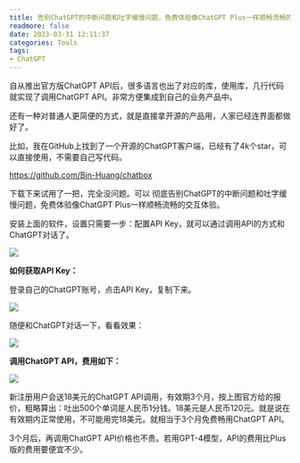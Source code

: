 ```yaml
---
title: 告别ChatGPT的中断问题和吐字缓慢问题，免费体验像ChatGPT Plus一样顺畅流畅的交互体验
readmore: false
date: 2023-03-31 12:11:37
categories: Tools
tags:
- ChatGPT
---
```



自从推出官方版ChatGPT API后，很多语言也出了对应的库，使用库，几行代码就实现了调用ChatGPT API。非常方便集成到自己的业务产品中。

还有一种对普通人更简便的方式，就是直接拿开源的产品用，人家已经连界面都做好了。

比如，我在GitHub上找到了一个开源的ChatGPT客户端，已经有了4k个star，可以直接使用，不需要自己写代码。

https://github.com/Bin-Huang/chatbox

下载下来试用了一把，完全没问题。可以 彻底告别ChatGPT的中断问题和吐字缓慢问题，免费体验像ChatGPT Plus一样顺畅流畅的交互体验。

安装上面的软件，设置只需要一步：配置API Key，就可以通过调用API的方式和ChatGPT对话了。

![](/images/chatgpt-api/2023-03-31-09-32-49.png)

**如何获取API Key：**

登录自己的ChatGPT账号，点击API Key，复制下来。

![](/images/chatgpt-api/2023-03-31-09-26-42.png)

随便和ChatGPT对话一下，看看效果：

![](/images/chatgpt-api/2023-03-31-09-28-53.png)

**调用ChatGPT API，费用如下：**

![](/images/chatgpt-api/2023-03-31-09-14-36.png)

新注册用户会送18美元的ChatGPT API调用，有效期3个月，按上图官方给的报价，粗略算出：吐出500个单词是人民币1分钱。18美元是人民币120元。就是说在有效期内正常使用，不可能用完18美元。就相当于3个月免费畅用ChatGPT API。

3个月后，再调用ChatGPT API价格也不贵。若用GPT-4模型，API的费用比Plus版的费用要便宜不少。

